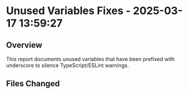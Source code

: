 # Unused Variables Fixes - 2025-03-17 13:59:27

## Overview

This report documents unused variables that have been prefixed with underscore
to silence TypeScript/ESLint warnings.

## Files Changed

